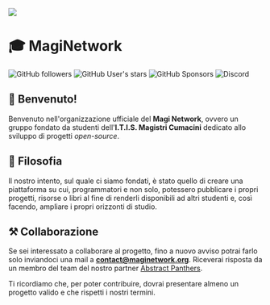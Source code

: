 ![]([./banner-1.png](https://github.com/MagiNetwork/.github/blob/main/profile/banner-1.png?raw=true))

# 🎓 MagiNetwork
![GitHub followers](https://img.shields.io/github/followers/MagiNetwork?style=for-the-badge)
![GitHub User's stars](https://img.shields.io/github/stars/MagiNetwork?style=for-the-badge&color=%23f2ce17)
![GitHub Sponsors](https://img.shields.io/github/sponsors/MagiNetwork?style=for-the-badge&color=%23f06af0)
![Discord](https://img.shields.io/discord/1068840214941929512?style=for-the-badge&color=%236a7af0)


## 👋 Benvenuto!
Benvenuto nell'organizzazione ufficiale del **Magi Network**, ovvero un gruppo fondato da studenti dell'**I.T.I.S. Magistri 
Cumacini** dedicato allo sviluppo di progetti _open-source_.

## 📜 Filosofia
Il nostro intento, sul quale ci siamo fondati, è stato quello di creare una piattaforma su cui, programmatori e non solo,
potessero pubblicare i propri progetti, risorse o libri al fine di renderli disponibili ad altri studenti e, così facendo,
ampliare i propri orizzonti di studio.

## ⚒️ Collaborazione
Se sei interessato a collaborare al progetto, fino a nuovo avviso potrai farlo solo inviandoci una mail a 
**contact@maginetwork.org**. Riceverai risposta da un membro del team del nostro partner [Abstract Panthers](https://www.abstractpanthers.com).

Ti ricordiamo che, per poter contribuire, dovrai presentare almeno un progetto valido e che rispetti i nostri termini.
